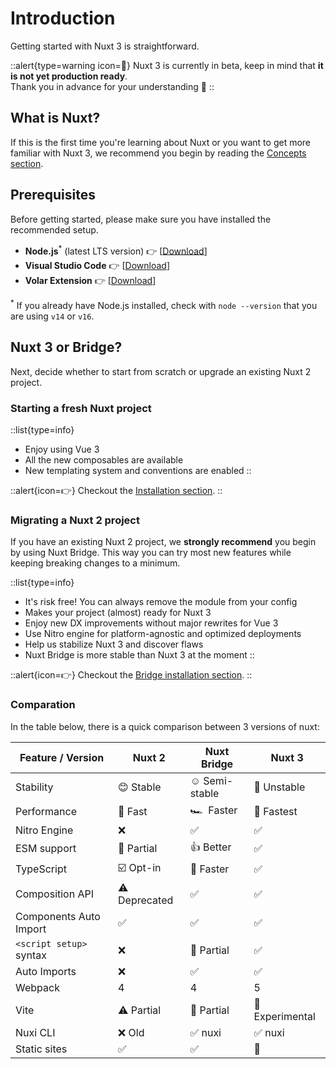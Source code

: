 # Introduction

Getting started with Nuxt 3 is straightforward.

::alert{type=warning icon=🚧}
Nuxt 3 is currently in beta, keep in mind that **it is not yet production ready**.<br>
Thank you in advance for your understanding 💛
::

## What is Nuxt?

If this is the first time you're learning about Nuxt or you want to get more familiar with Nuxt 3, we recommend you begin by reading the [Concepts section](/concepts).

## Prerequisites

Before getting started, please make sure you have installed the recommended setup.

* **Node.js**<sup>*</sup> (latest LTS version) 👉 [[Download](https://nodejs.org/en/download/)]
* **Visual Studio Code** 👉 [[Download](https://code.visualstudio.com/)]
* **Volar Extension** 👉 [[Download](https://marketplace.visualstudio.com/items?itemName=johnsoncodehk.volar)]

<sup>*</sup> If you already have Node.js installed, check with `node --version` that you are using `v14` or `v16`.

## Nuxt 3 or Bridge?

Next, decide whether to start from scratch or upgrade an existing Nuxt 2 project.

### Starting a fresh Nuxt project

::list{type=info}
- Enjoy using Vue 3
- All the new composables are available
- New templating system and conventions are enabled
::

::alert{icon=👉}
Checkout the [Installation section](/getting-started/installation).
::

### Migrating a Nuxt 2 project

If you have an existing Nuxt 2 project, we **strongly recommend** you begin by using Nuxt Bridge. This way you can try most new features while keeping breaking changes to a minimum.

::list{type=info}
- It's risk free! You can always remove the module from your config
- Makes your project (almost) ready for Nuxt 3
- Enjoy new DX improvements without major rewrites for Vue 3
- Use Nitro engine for platform-agnostic and optimized deployments
- Help us stabilize Nuxt 3 and discover flaws
- Nuxt Bridge is more stable than Nuxt 3 at the moment
::

::alert{icon=👉}
Checkout the [Bridge installation section](/getting-started/bridge).
::

### ‍Comparation

In the table below, there is a quick comparison between 3 versions of nuxt:

Feature / Version        | Nuxt 2          | Nuxt Bridge      | Nuxt 3
-------------------------|-----------------|------------------|---------
Stability                | 😊 Stable      | ☺️ Semi-stable   | 😬 Unstable
Performance              | 🐎 Fast        | 🏎 &nbsp;Faster  | 🚀 Fastest
Nitro Engine             | ❌             | ✅               | ✅
ESM support              | 🌙 Partial     | 👍 Better        | ✅
TypeScript               | ☑️ Opt-in      | 🚧 Faster        | ✅
Composition API          | ⚠️ Deprecated  | ✅               | ✅
Components Auto Import   | ✅             | ✅               | ✅
`<script setup>` syntax  | ❌             | 🚧 Partial       | ✅
Auto Imports             | ❌             | ✅               | ✅
Webpack                  | 4              | 4                | 5
Vite                     | ⚠️ Partial     | 🚧 Partial       | 🚧 Experimental
Nuxi CLI                 | ❌ Old         | ✅ nuxi          | ✅ nuxi
Static sites             | ✅             | ✅               | 🚧
